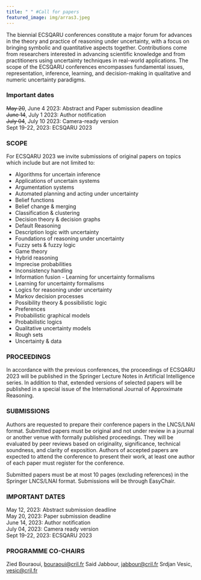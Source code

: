 ```yaml
---
title: " " #Call for papers
featured_image: img/arras3.jpeg
---
```


The biennial ECSQARU conferences constitute a major forum for advances in the theory and practice of reasoning under uncertainty, with a focus on bringing symbolic and quantitative aspects together. Contributions come from researchers interested in advancing scientific knowledge and from practitioners using uncertainty techniques in real-world applications. The scope of the ECSQARU conferences encompasses fundamental issues, representation, inference, learning, and decision-making in qualitative and numeric uncertainty paradigms.

### Important dates

~~May 20~~, June 4 2023:       	Abstract and Paper submission deadline  
~~June 14~~, July 1 2023:      	Author notification  
~~July 04~~, July 10 2023:		Camera-ready version  
Sept 19-22, 2023:  	ECSQARU 2023  

### SCOPE 
For ECSQARU 2023 we invite submissions of original papers on topics which include but are not limited to:

- Algorithms for uncertain inference
- Applications of uncertain systems
- Argumentation systems
- Automated planning and acting under uncertainty
- Belief functions
- Belief change & merging
- Classification & clustering
- Decision theory & decision graphs
- Default Reasoning
- Description logic with uncertainty
- Foundations of reasoning under uncertainty
- Fuzzy sets & fuzzy logic
- Game theory
- Hybrid reasoning
- Imprecise probabilities
- Inconsistency handling
- Information fusion - Learning for uncertainty formalisms
- Learning for uncertainty formalisms
- Logics for reasoning under uncertainty
- Markov decision processes
- Possibility theory & possibilistic logic
- Preferences
- Probabilistic graphical models
- Probabilistic logics
- Qualitative uncertainty models
- Rough sets
- Uncertainty & data

### PROCEEDINGS 

In accordance with the previous conferences, the proceedings of ECSQARU 2023 will be published in the Springer Lecture Notes in Artificial Intelligence series. In addition to that, extended versions of selected papers will be published in a special issue of the International Journal of Approximate Reasoning.


### SUBMISSIONS

Authors are requested to prepare their conference papers in the LNCS/LNAI format. Submitted papers must be original and not under review in a journal or another venue with formally published proceedings. They will be evaluated by peer reviews based on originality, significance, technical soundness, and clarity of exposition. Authors of accepted papers are expected to attend the conference to present their work, at least one author of each paper must register for the conference.

Submitted papers must be at most 10 pages (excluding references) in the Springer LNCS/LNAI format. Submissions will be through EasyChair.


### IMPORTANT DATES 

May 12, 2023:       	Abstract submission deadline  
May 20, 2023:       	Paper submission deadline  
June 14, 2023:      	Author notification  
July 04, 2023:		Camera ready version  
Sept 19-22, 2023:  	ECSQARU 2023  


### PROGRAMME CO-CHAIRS 

Zied Bouraoui, bouraoui@cril.fr
Said Jabbour, jabbour@cril.fr
Srdjan Vesic, vesic@cril.fr
